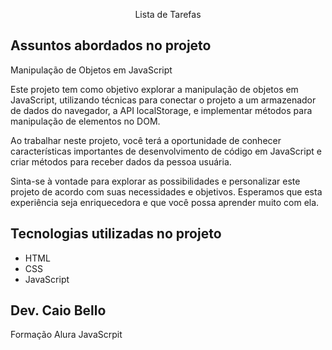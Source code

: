<p align="center">Lista de Tarefas</p>

## Assuntos abordados no projeto

Manipulação de Objetos em JavaScript

Este projeto tem como objetivo explorar a manipulação de objetos em JavaScript, utilizando técnicas para conectar o projeto a um armazenador de dados do navegador, a API localStorage, e implementar métodos para manipulação de elementos no DOM.

Ao trabalhar neste projeto, você terá a oportunidade de conhecer características importantes de desenvolvimento de código em JavaScript e criar métodos para receber dados da pessoa usuária.

Sinta-se à vontade para explorar as possibilidades e personalizar este projeto de acordo com suas necessidades e objetivos. Esperamos que esta experiência seja enriquecedora e que você possa aprender muito com ela.

## Tecnologias utilizadas no projeto
* HTML
* CSS
* JavaScript

## Dev. Caio Bello 
Formação Alura JavaScrpit